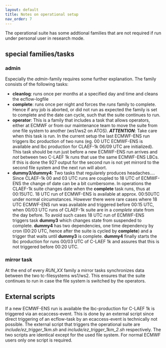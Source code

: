 ```yaml
---
layout: default
title: Notes on operational setup
nav_order: 7
---
```


The operational suite has some addtional families that are not required if run under personal user in research mode.


## special families/tasks

### admin
Especially the *admin*-family requires some further explanation. The family consists of the following tasks:

-   **cleanlog**: runs once per months at a specified day and time and cleans the ecflow-logfile 
-   **complete**: runs once per night and forces the *runs* family to complete. Hence if any job is aborted, or did not run as expected the family is set to complete and the date can cycle, such that the suite continues to run.
-   **operator**: This is a family that includes a task that allows operators, either at ECMWF or from our maintenance team to move the suite from one file system to another (ws1/ws2 on ATOS). ***ATTENTION***: Take care when this task is run. In the current setup the last ECMWF-ENS run triggers lbc production of two runs (eg. 00 UTC ECMWF-ENS is available and lbc production for CLAEF-1k 06/09 UTC are initialized). This task should be run just before a new ECMWF-ENS run arrives and *not* between two C-LAEF 1k runs that use the same ECMWF-ENS LBCs. If this is done the 927 output for the second run is not yet mirrord to the second file system and the next run will abort.  
-   **dummy3/dummy4**: Two tasks that regularely produces headaches.... Since CLAEF-1k 00 and 03 UTC runs are coupled to 18 UTC of ECMWF-ENS the change of date can be a bit cumbersome. In operations the CLAEF-1k suite changes date when the **complete** task runs, thus at 00:15UTC. 18 UTC run of ECMWF-ENS is available at approx. 00:50UTC under normal circumstances. However there were rare cases where 18 UTC ECMWF-ENS run was available and triggered before 00:15 UTC, when 00/03 UTC runs of CLAEF-1k suite are in a *complete* state from the day before. To avoid such cases 18 UTC run of ECMWF-ENS triggers task **dummy3** which changes state from suspended to complete. **dummy4** has two dependencies, one time dependency by cron (00:20 UTC, hence after the suite is cycled by **complete**) and a trigger that waits until **dummy3** is complete. **dummy4** finally starts the lbc production for runs 00/03 UTC of C-LAEF 1k and assures that this is not triggered before 00:20 UTC.  



### mirror task
At the end of every *RUN_XX* family a mirror tasks synchronizes data between the two tc-filesystems ws1/ws2. This ensures that the suite continues to run in case the file system is switched by the operators.  

## External scripts
If a new ECMWF-ENS run is available the lbc-production for C-LAEF 1k is triggered via an ecaccess-event. This is done by an external script since direct triggering of an ecflow-task by an ecaccess-event is technically not possible. The external script that triggers the operational suite are *include/ez_trigger_1km.sh* and *include/ez_trigger_1km_2.sh* respectively. The two scripts are identical except for the used file system. For normal ECMWF users only one script is required. 